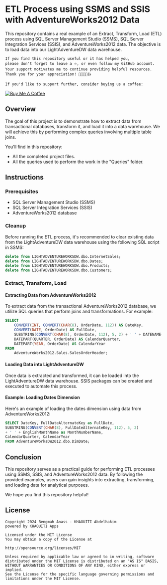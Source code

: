 # ETL Process using SSMS and SSIS with AdventureWorks2012 Data

This repository contains a real example of an Extract, Transform, Load (ETL) process using SQL Server Management Studio (SSMS), SQL Server Integration Services (SSIS), and AdventureWorks2012 data. The objective is to load data into our LightAdventureDW data warehouse.

```
If you find this repository useful or it has helped you,
please don't forget to leave a ⭐️, or even follow my GitHub account.
Your support motivates me to continue providing helpful resources.
Thank you for your appreciation! 🌟🚀💖😊👍

If you'd like to support further, consider buying us a coffee:
```
[![Buy Me A Coffee](https://img.shields.io/badge/Buy%20Me%20A%20Coffee--yellow.svg?style=for-the-badge&logo=buy-me-a-coffee)](https://www.buymeacoffee.com/kh.abdelhakim)

## Overview

The goal of this project is to demonstrate how to extract data from transactional databases, transform it, and load it into a data warehouse. We will achieve this by performing complex queries involving multiple table joins.

You'll find in this repository:
- All the completed project files.
- All the queries used to perform the work in the "Queries" folder.

## Instructions

### Prerequisites

- SQL Server Management Studio (SSMS)
- SQL Server Integration Services (SSIS)
- AdventureWorks2012 database

### Cleanup

Before running the ETL process, it's recommended to clear existing data from the LightAdventureDW data warehouse using the following SQL script in SSMS:

```sql
delete from LIGHTADVENTUREWORKSDW.dbo.InternetSales;
delete from LIGHTADVENTUREWORKSDW.dbo.Dates;
delete from LIGHTADVENTUREWORKSDW.dbo.Products;
delete from LIGHTADVENTUREWORKSDW.dbo.Customers;
```

### Extract, Transform, Load

#### Extracting Data from AdventureWorks2012

To extract data from the transactional AdventureWorks2012 database, we utilize SQL queries that perform joins and transformations. For example:

```sql
SELECT
    CONVERT(INT, CONVERT(CHAR(8), OrderDate, 112)) AS DateKey,
    CONVERT(DATE, OrderDate) AS FullDate,
    SUBSTRING(CONVERT(CHAR(8), OrderDate, 112), 5, 2) + ' ' + DATENAME(MONTH, OrderDate) AS MonthNumberName,
    DATEPART(QUARTER, OrderDate) AS CalendarQuarter,
    DATEPART(YEAR, OrderDate) AS CalendarYear
FROM
    AdventureWorks2012.Sales.SalesOrderHeader;
```

#### Loading Data into LightAdventureDW

Once data is extracted and transformed, it can be loaded into the LightAdventureDW data warehouse. SSIS packages can be created and executed to automate this process.

#### Example: Loading Dates Dimension

Here's an example of loading the dates dimension using data from AdventureWorks2012:

```sql
SELECT DateKey, FullDateAlternateKey as FullDate,
SUBSTRING(CONVERT(CHAR(8), FullDateAlternateKey, 112), 5, 2)
+ ' ' + EnglishMonthName as MonthNumberName,
CalendarQuarter, CalendarYear
FROM AdventureWorksDW2012.dbo.DimDate;
```

## Conclusion

This repository serves as a practical guide for performing ETL processes using SSMS, SSIS, and AdventureWorks2012 data. By following the provided examples, users can gain insights into extracting, transforming, and loading data for analytical purposes.

We hope you find this repository helpful!

## License

```
Copyright 2024 Bengmah Anass - KHAOUITI Abdelhakim
powered by KHAOUITI Apps

Licensed under the MIT License
You may obtain a copy of the License at

http://opensource.org/licenses/MIT

Unless required by applicable law or agreed to in writing, software
distributed under the MIT License is distributed on an "AS IS" BASIS,
WITHOUT WARRANTIES OR CONDITIONS OF ANY KIND, either express or implied.
See the License for the specific language governing permissions and
limitations under the MIT License.
```

